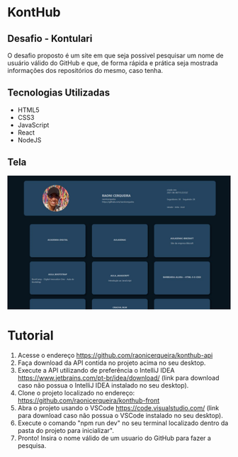# KontHub 
## Desafio - Kontulari

O desafio proposto é um site em que seja possivel pesquisar um nome de usuário válido do GitHub e que, de forma rápida e prática seja mostrada informações dos repositórios do mesmo, caso tenha.

## Tecnologias Utilizadas

- HTML5
- CSS3
- JavaScript
- React
- NodeJS

## Tela

<img src = "./assets/screencapture.png"><br>

# Tutorial

1) Acesse o endereço https://github.com/raonicerqueira/konthub-api<br>
2) Faça download da API contida no projeto acima no seu desktop.<br>
3) Execute a API utilizando de preferência o IntelliJ IDEA https://www.jetbrains.com/pt-br/idea/download/ (link para download caso não possua o IntelliJ IDEA instalado no seu desktop).<br>
4) Clone o projeto localizado no endereço: https://github.com/raonicerqueira/konthub-front<br>
5) Abra o projeto usando o VSCode https://code.visualstudio.com/ (link para download caso não possua o VSCode instalado no seu desktop).<br>
6) Execute o comando "npm run dev" no seu terminal localizado dentro da pasta do projeto para inicializar".<br>
7) Pronto! Insira o nome válido de um usuario do GitHub para fazer a pesquisa.